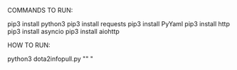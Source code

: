 COMMANDS TO RUN:

pip3 install python3
pip3 install requests
pip3 install PyYaml
pip3 install http
pip3 install asyncio
pip3 install aiohttp

HOW TO RUN:

python3 dota2infopull.py "<n number of top teams you want to see>" "<output file>
